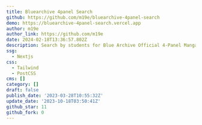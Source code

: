 ```yaml
---
title: Bluearchive 4panel Search
github: https://github.com/m19e/bluearchive-4panel-search
demo: https://bluearchive-4panel-search.vercel.app
author: m19e
author_link: https://github.com/m19e
date: 2024-02-18T13:36:57.802Z
description: Search by students for Blue Archive Official 4-Panel Manga
ssg:
  - Nextjs
css:
  - Tailwind
  - PostCSS
cms: []
category: []
draft: false
publish_date: '2023-03-28T10:55:32Z'
update_date: '2023-10-18T03:50:41Z'
github_star: 11
github_fork: 0
---
```

